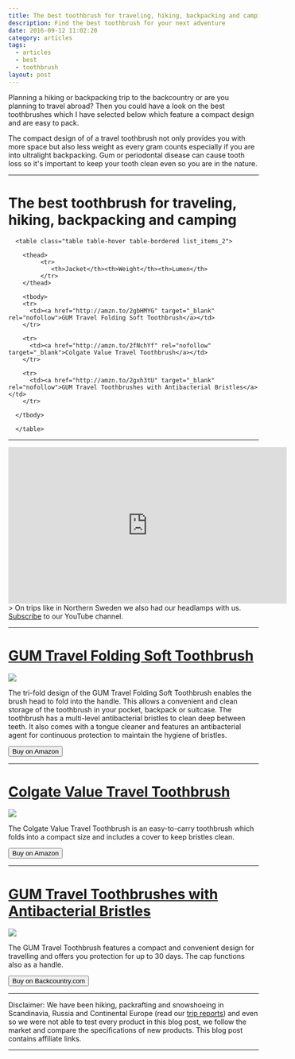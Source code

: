 ```yaml
---
title: The best toothbrush for traveling, hiking, backpacking and camping
description: Find the best toothbrush for your next adventure
date: 2016-09-12 11:02:20
category: articles
tags:
  - articles
  - best
  - toothbrush
layout: post
---
```


Planning a hiking or backpacking trip to the backcountry or are you planning to travel abroad? Then you could have a look on the best toothbrushes which I have selected below which feature a compact design and are easy to pack.

The compact design of of a travel toothbrush not only provides you with more space but also less weight as every gram counts especially if you are into ultralight backpacking. Gum or periodontal disease can cause tooth loss so it's important to keep your tooth clean even so you are in the nature.

---

# The best toothbrush for traveling, hiking, backpacking and camping

<div class="table-responsive">

      <table class="table table-hover table-bordered list_items_2">

        <thead>
             <tr>
                <th>Jacket</th><th>Weight</th><th>Lumen</th>
             </tr>
        </thead>

        <tbody>
        <tr>
          <td><a href="http://amzn.to/2gbHMYG" target="_blank" rel="nofollow">GUM Travel Folding Soft Toothbrush</a></td>
        </tr>

        <tr>
          <td><a href="http://amzn.to/2fNchYf" rel="nofollow" target="_blank">Colgate Value Travel Toothbrush</a></td>
        </tr>

        <tr>
          <td><a href="http://amzn.to/2gxh3tU" target="_blank" rel="nofollow">GUM Travel Toothbrushes with Antibacterial Bristles</a></td>
        </tr>

      </tbody>

      </table>
</div>
<!--more-->

<hr>

<iframe width="560" height="315" src="https://www.youtube.com/embed/7c0tlmtpsps" frameborder="0" allowfullscreen></iframe>
> On trips like in Northern Sweden we also had our headlamps with us. <a href="https://www.youtube.com/channel/UCnO9Q_m9EaOCrHmmQIBVBNw?sub_confirmation=1" rel="nofollow">Subscribe</a> to our YouTube channel.

<hr>

<h1><a href="http://amzn.to/2gbHMYG" rel="nofollow">GUM Travel Folding Soft Toothbrush</a></h1>

<a target="_blank"  href="https://www.amazon.com/gp/product/B00LV0JQ1W/ref=as_li_tl?ie=UTF8&camp=1789&creative=9325&creativeASIN=B00LV0JQ1W&linkCode=as2&tag=hikeve-20&linkId=0354c6208d27ad93dfd50de2bde1445f"><img border="0" src="//ws-na.amazon-adsystem.com/widgets/q?_encoding=UTF8&MarketPlace=US&ASIN=B00LV0JQ1W&ServiceVersion=20070822&ID=AsinImage&WS=1&Format=_SL250_&tag=hikeve-20" ></a><img src="//ir-na.amazon-adsystem.com/e/ir?t=hikeve-20&l=am2&o=1&a=B00LV0JQ1W" width="1" height="1" border="0" alt="" style="border:none !important; margin:0px !important;" />

The tri-fold design of the GUM Travel Folding Soft Toothbrush enables the brush head to fold into the handle. This allows a convenient and clean storage of the toothbrush in your pocket, backpack or suitcase. The toothbrush has a multi-level antibacterial bristles to clean deep between teeth. It also comes with a tongue cleaner and features an antibacterial agent for continuous protection to maintain the hygiene of bristles.

<a href="http://amzn.to/2gbHMYG" rel="nofollow" target="_blank"><button type="button" class="btn btn-danger">Buy on Amazon</button></a>

---  

<h1><a href="http://amzn.to/2fNchYf" rel="nofollow">Colgate Value Travel Toothbrush</a></h1>

<a target="_blank"  href="https://www.amazon.com/gp/product/B003A4HSIA/ref=as_li_tl?ie=UTF8&camp=1789&creative=9325&creativeASIN=B003A4HSIA&linkCode=as2&tag=hikeve-20&linkId=fd865632e06f19c93deccadb4add396a"><img border="0" src="//ws-na.amazon-adsystem.com/widgets/q?_encoding=UTF8&MarketPlace=US&ASIN=B003A4HSIA&ServiceVersion=20070822&ID=AsinImage&WS=1&Format=_SL250_&tag=hikeve-20" ></a><img src="//ir-na.amazon-adsystem.com/e/ir?t=hikeve-20&l=am2&o=1&a=B003A4HSIA" width="1" height="1" border="0" alt="" style="border:none !important; margin:0px !important;" />

The Colgate Value Travel Toothbrush is an easy-to-carry toothbrush which folds into a compact size and includes a cover to keep bristles clean.

<a href="http://amzn.to/2fNchYf" target="_blank" rel="nofollow"><button type="button" class="btn btn-danger">Buy on Amazon</button></a>   

---

<h1><a href="http://amzn.to/2gxh3tU" rel="nofollow">GUM Travel Toothbrushes with Antibacterial Bristles</a></h1>

<a target="_blank"  href="https://www.amazon.com/gp/product/B000052YA2/ref=as_li_tl?ie=UTF8&camp=1789&creative=9325&creativeASIN=B000052YA2&linkCode=as2&tag=hikeve-20&linkId=3ad5e1732afc43413e1afc3394b3bf31"><img border="0" src="//ws-na.amazon-adsystem.com/widgets/q?_encoding=UTF8&MarketPlace=US&ASIN=B000052YA2&ServiceVersion=20070822&ID=AsinImage&WS=1&Format=_SL250_&tag=hikeve-20" ></a><img src="//ir-na.amazon-adsystem.com/e/ir?t=hikeve-20&l=am2&o=1&a=B000052YA2" width="1" height="1" border="0" alt="" style="border:none !important; margin:0px !important;" />

The GUM Travel Toothbrush features a compact and convenient design for travelling and offers you protection for up to 30 days. The cap functions also as a handle.

<a href="http://amzn.to/2gxh3tU" target="_blank" rel="nofollow"><button type="button" class="btn btn-danger">Buy on Backcountry.com</button></a>

---

Disclaimer: We have been hiking, packrafting and snowshoeing in Scandinavia, Russia and Continental Europe (read our [trip reports](http://www.hikeventures.com/destinations/)) and even so we were not able to test every product in this blog post, we follow the market and compare the specifications of new products. This blog post contains affiliate links.

---
